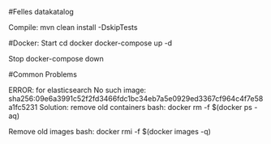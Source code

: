 #Felles datakatalog

Compile:
mvn clean install -DskipTests

#Docker:
Start
cd docker
docker-compose up -d

Stop
docker-compose down


#Common Problems

ERROR: for elasticsearch  No such image: sha256:09e6a3991c52f2fd3466fdc1bc34eb7a5e0929ed3367cf964c4f7e58a1fc5231
Solution: remove old containers
bash: docker rm -f $(docker ps -aq)

Remove old images
bash: docker rmi -f $(docker images -q)
